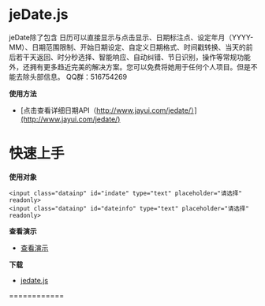 jeDate.js
=======
jeDate除了包含 日历可以直接显示与点击显示、日期标注点、设定年月（YYYY-MM）、日期范围限制、开始日期设定、自定义日期格式、时间戳转换、当天的前后若干天返回、时分秒选择、智能响应、自动纠错、节日识别，操作等常规功能外，还拥有更多趋近完美的解决方案。您可以免费将她用于任何个人项目。但是不能去除头部信息。 QQ群：516754269 

**使用方法**

* [点击查看详细日期API（http://www.jayui.com/jedate/）](http://www.jayui.com/jedate/) 


# 快速上手

**使用对象**

    <input class="datainp" id="indate" type="text" placeholder="请选择"  readonly>
    <input class="datainp" id="dateinfo" type="text" placeholder="请选择"  readonly>
      

**查看演示**

* [查看演示](http://singod.github.io/jeDate/)   

**下载**

* [jedate.js](https://github.com/singod/jeDate/blob/gh-pages/jedate/jedate.js)

============
